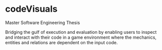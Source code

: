 # codeVisuals
Master Software Engineering Thesis

Bridging the gulf of execution and evaluation by enabling users to inspect and interact with their code in a game environment where the mechanics, entities and relations are dependent on the input code.
